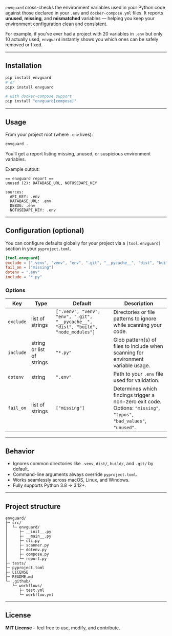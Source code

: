 `envguard` cross-checks the environment variables used in your Python code against those declared in your `.env` and `docker-compose.yml` files.
It reports **unused**, **missing**, and **mismatched** variables — helping you keep your environment configuration clean and consistent.

For example, if you’ve ever had a project with 20 variables in `.env` but only 10 actually used, `envguard` instantly shows you which ones can be safely removed or fixed.

---

## Installation

```bash
pip install envguard
# or
pipx install envguard

# with docker-compose support
pip install "envguard[compose]"
```

---

## Usage

From your project root (where `.env` lives):

```bash
envguard .
```

You’ll get a report listing missing, unused, or suspicious environment variables.

Example output:

```
== envguard report ==
unused (2): DATABASE_URL, NOTUSEDAPI_KEY

sources:
  API_KEY: .env
  DATABASE_URL: .env
  DEBUG: .env
  NOTUSEDAPI_KEY: .env
```

---

## Configuration (optional)

You can configure defaults globally for your project via a `[tool.envguard]` section in your `pyproject.toml`.

```toml
[tool.envguard]
exclude = [".venv", "venv", "env", ".git", "__pycache__", "dist", "build", "node_modules"]
fail_on = ["missing"]
dotenv = ".env"
include = "*.py"
```

### Options

| Key       | Type                      | Default                                                                            | Description                                                                                                          |
| --------- | ------------------------- | ---------------------------------------------------------------------------------- | -------------------------------------------------------------------------------------------------------------------- |
| `exclude` | list of strings           | `[".venv", "venv", "env", ".git", "__pycache__", "dist", "build", "node_modules"]` | Directories or file patterns to ignore while scanning your code.                                                     |
| `include` | string or list of strings | `"*.py"`                                                                           | Glob pattern(s) of files to include when scanning for environment variable usage.                                    |
| `dotenv`  | string                    | `".env"`                                                                           | Path to your `.env` file used for validation.                                                                        |
| `fail_on` | list of strings           | `["missing"]`                                                                      | Determines which findings trigger a non-zero exit code. Options: `"missing"`, `"typos"`, `"bad_values"`, `"unused"`. |

---

## Behavior

- Ignores common directories like `.venv`, `dist/`, `build/`, and `.git/` by default.
- Command-line arguments always override `pyproject.toml`.
- Works seamlessly across macOS, Linux, and Windows.
- Fully supports Python 3.8 → 3.12+.

---

## Project structure

```
envguard/
├─ src/
│  └─ envguard/
│     ├─ __init__.py
│     ├─ __main__.py
│     ├─ cli.py
│     ├─ scanner.py
│     ├─ dotenv.py
│     ├─ compose.py
│     └─ report.py
├─ tests/
├─ pyproject.toml
├─ LICENSE
├─ README.md
└─ .github/
   └─ workflows/
      ├─ test.yml
      └─ workflow.yml
```

---

## License

**MIT License** – feel free to use, modify, and contribute.
